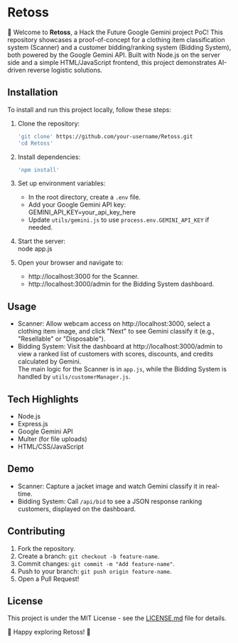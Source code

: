 # Retoss  
👋 Welcome to **Retoss**, a Hack the Future Google Gemini project PoC! This repository showcases a proof-of-concept for a clothing item classification system (Scanner) and a customer bidding/ranking system (Bidding System), both powered by the Google Gemini API. Built with Node.js on the server side and a simple HTML/JavaScript frontend, this project demonstrates AI-driven reverse logistic solutions.  

## Installation  
To install and run this project locally, follow these steps:  

1. Clone the repository:  
   ```bash  
   'git clone' https://github.com/your-username/Retoss.git
   'cd Retoss'

2. Install dependencies:  
    ```bash
   'npm install'  

3. Set up environment variables:  
   - In the root directory, create a `.env` file.  
   - Add your Google Gemini API key:  
     GEMINI_API_KEY=your_api_key_here  
   - Update `utils/gemini.js` to use `process.env.GEMINI_API_KEY` if needed.  

4. Start the server:  
   node app.js  

5. Open your browser and navigate to:  
   - http://localhost:3000 for the Scanner.  
   - http://localhost:3000/admin for the Bidding System dashboard.  

## Usage  
- Scanner: Allow webcam access on http://localhost:3000, select a clothing item image, and click "Next" to see Gemini classify it (e.g., "Resellable" or "Disposable").  
- Bidding System: Visit the dashboard at http://localhost:3000/admin to view a ranked list of customers with scores, discounts, and credits calculated by Gemini.  
The main logic for the Scanner is in `app.js`, while the Bidding System is handled by `utils/customerManager.js`.  

## Tech Highlights  
- Node.js
- Express.js
- Google Gemini API
- Multer (for file uploads)
- HTML/CSS/JavaScript

## Demo  
- Scanner: Capture a jacket image and watch Gemini classify it in real-time.  
- Bidding System: Call `/api/bid` to see a JSON response ranking customers, displayed on the dashboard.  

## Contributing  
1. Fork the repository.  
2. Create a branch: `git checkout -b feature-name`.  
3. Commit changes: `git commit -m "Add feature-name"`.  
4. Push to your branch: `git push origin feature-name`.  
5. Open a Pull Request!  

## License  
This project is under the MIT License - see the [LICENSE.md](LICENSE.md) file for details.  

🚀 Happy exploring Retoss! 🌟  